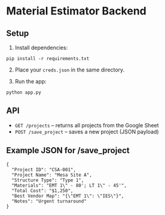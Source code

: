 # Material Estimator Backend

## Setup

1. Install dependencies:

```
pip install -r requirements.txt
```

2. Place your `creds.json` in the same directory.

3. Run the app:

```
python app.py
```

## API

- `GET /projects` – returns all projects from the Google Sheet
- `POST /save_project` – saves a new project (JSON payload)

## Example JSON for /save_project

```
{
  "Project ID": "CSA-001",
  "Project Name": "Mesa Site A",
  "Structure Type": "Type 1",
  "Materials": "EMT 1\" - 80'; LT 1\" - 45'",
  "Total Cost": "$1,250",
  "Best Vendor Map": "{\"EMT 1\": \"IES\"}",
  "Notes": "Urgent turnaround"
}
```
